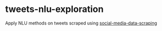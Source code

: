 # tweets-nlu-exploration
Apply NLU methods on tweets scraped using [social-media-data-scraping](https://github.com/armandgurgu23/social-media-data-scraping)
